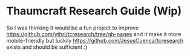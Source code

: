 # Thaumcraft Research Guide (Wip)

So I was thinking it would be a fun project to improve https://github.com/ythri/tcresearch/tree/gh-pages and it make it more mobile-friendly but luckily https://github.com/JesusCuenca/tcresearch exists and should be sufficient :)
